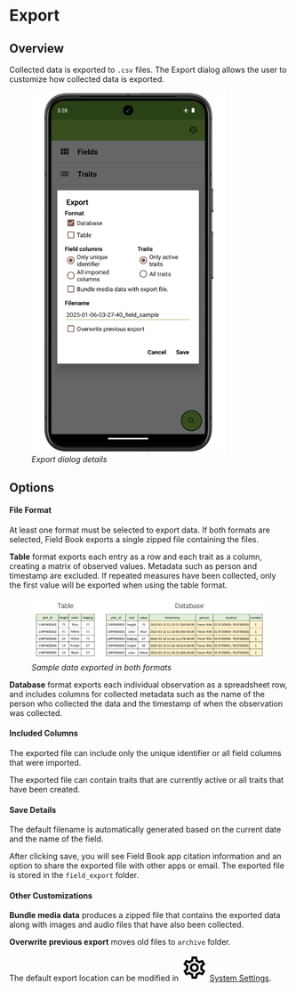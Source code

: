 <link rel="stylesheet" type="text/css" href="_styles/styles.css">

Export
======

Overview
--------

Collected data is exported to `.csv` files. The Export dialog allows the user to customize how collected data is exported.

<figure class="image">
  <img class="screenshot" src="_static/images/export/export_framed.png" width="350px" > 
  <figcaption class="screenshot-caption"><i>Export dialog details</i></figcaption> 
</figure>

Options
-------

#### File Format

At least one format must be selected to export data.
If both formats are selected, Field Book exports a single zipped file containing the files.

**Table** format exports each entry as a row and each trait as a column, creating a matrix of observed values. Metadata such as person and timestamp are excluded.
If repeated measures have been collected, only the first value will be exported when using the table format.

<figure class="image">
  <img class="screenshot" src="_static/images/export/export_file_formats.png" width="1100px"> 
  <figcaption class="screenshot-caption"><i>Sample data exported in both formats</i></figcaption> 
</figure>

**Database** format exports each individual observation as a spreadsheet row, and includes columns for collected metadata such as the name of the person who collected the data and the timestamp of when the observation was collected.

#### Included Columns

The exported file can include only the unique identifier or all field columns that were imported.

The exported file can contain traits that are currently active or all traits that have been created.

#### Save Details

The default filename is automatically generated based on the current date and the name of the field.

After clicking save, you will see Field Book app citation information and an option to share the exported file with other apps or email.
The exported file is stored in the `field_export` folder.

#### Other Customizations

**Bundle media data** produces a zipped file that contains the exported data along with images and audio files that have also been collected.

**Overwrite previous export** moves old files to `archive` folder.

The default export location can be modified in <img class="icon" src="_static/icons/settings/main/cog-outline.png"> [System Settings](settings-system.md).